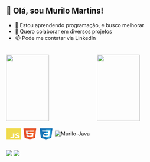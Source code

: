 ## 👋 Olá, sou Murilo Martins!
- 🌱 Estou aprendendo programação, e busco melhorar
- 💞️ Quero colaborar em diversos projetos
- 📫 Pode me contatar via LinkedIn<br>
<div style="display: inline_block"><br>
  <img height="180cm" width="48%" src="https://github-readme-stats.vercel.app/api?username=MuriloM14&rank_icon=github&theme=dark&show_icons=true"/>
  <img height="180cm" width="48%" src="https://github-readme-stats.vercel.app/api/top-langs/?username=MuriloM14&theme=dark&langs_count=8&layout=compact"/>
</div>
<div style="display: inline_block"><br>
  <img align="center" alt="Murilo-Js" height="30" width="40" src="https://raw.githubusercontent.com/devicons/devicon/master/icons/javascript/javascript-plain.svg">
  <img align="center" alt="Murilo-HTML" height="30" width="40" src="https://raw.githubusercontent.com/devicons/devicon/master/icons/html5/html5-original.svg">
  <img align="center" alt="Murilo-CSS" height="30" width="40" src="https://raw.githubusercontent.com/devicons/devicon/master/icons/css3/css3-original.svg">
  <img align="center" alt="Murilo-Java" height="30" width="40" src="https://cdn.jsdelivr.net/gh/devicons/devicon@latest/icons/java/java-plain.svg">
</div>

##
<a href="mailto:murilomartins1403@gmail.com"><img src="https://img.shields.io/badge/Gmail-D14836?style=for-the-badge&logo=gmail&logoColor=white"></a>
<a href="https://www.linkedin.com/in/murilo-moreira-martins-03b74126b/"><img src="https://img.shields.io/badge/LinkedIn-0077B5?style=for-the-badge&logo=linkedin&logoColor=white"></a>
<!---
MuriloM14/MuriloM14 is a ✨ special ✨ repository because its `README.md` (this file) appears on your GitHub profile.
You can click the Preview link to take a look at your changes.
--->
